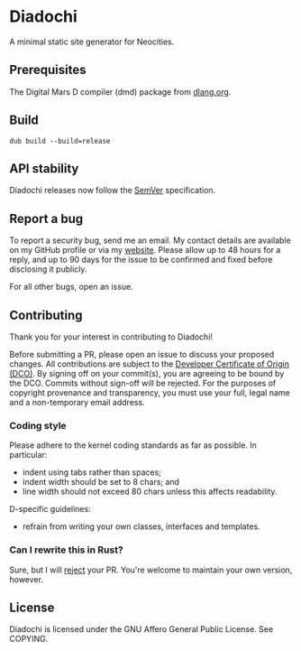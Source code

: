 # Diadochi

A minimal static site generator for Neocities.

## Prerequisites

The Digital Mars D compiler (dmd) package from [dlang.org](https://dlang.org/).

## Build

```
dub build --build=release
```

## API stability

Diadochi releases now follow the [SemVer](https://semver.org/) specification.

## Report a bug

To report a security bug, send me an email.
My contact details are available on my GitHub profile or via my
[website](https://indraj.net).
Please allow up to 48 hours for a reply, and up to 90 days for the issue to be
confirmed and fixed before disclosing it publicly.

For all other bugs, open an issue.

## Contributing

Thank you for your interest in contributing to Diadochi!

Before submitting a PR, please open an issue to discuss your proposed changes.
All contributions are subject to the
[Developer Certificate of Origin (DCO)](https://developercertificate.org/).
By signing off on your commit(s), you are agreeing to be bound by the DCO.
Commits without sign-off will be rejected.
For the purposes of copyright provenance and transparency, you must use your
full, legal name and a non-temporary email address.

### Coding style

Please adhere to the kernel coding standards as far as possible.
In particular:

- indent using tabs rather than spaces;
- indent width should be set to 8 chars; and
- line width should not exceed 80 chars unless this affects readability.

D-specific guidelines:

- refrain from writing your own classes, interfaces and templates.

### Can I rewrite this in Rust?

Sure, but I will [reject](https://indraj.net/rust) your PR.
You're welcome to maintain your own version, however.

## License

Diadochi is licensed under the GNU Affero General Public License.
See COPYING.
